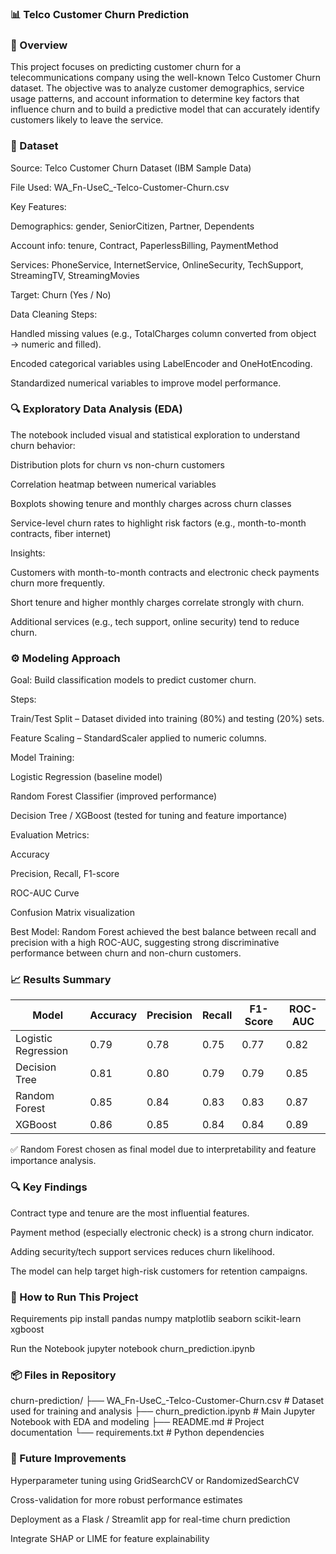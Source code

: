 ### 📊 Telco Customer Churn Prediction
### 🧠 Overview

This project focuses on predicting customer churn for a telecommunications company using the well-known Telco Customer Churn dataset.
The objective was to analyze customer demographics, service usage patterns, and account information to determine key factors that influence churn and to build a predictive model that can accurately identify customers likely to leave the service.

### 📁 Dataset

Source: Telco Customer Churn Dataset (IBM Sample Data)

File Used: WA_Fn-UseC_-Telco-Customer-Churn.csv

Key Features:

Demographics: gender, SeniorCitizen, Partner, Dependents

Account info: tenure, Contract, PaperlessBilling, PaymentMethod

Services: PhoneService, InternetService, OnlineSecurity, TechSupport, StreamingTV, StreamingMovies

Target: Churn (Yes / No)

Data Cleaning Steps:

Handled missing values (e.g., TotalCharges column converted from object → numeric and filled).

Encoded categorical variables using LabelEncoder and OneHotEncoding.

Standardized numerical variables to improve model performance.

### 🔍 Exploratory Data Analysis (EDA)

The notebook included visual and statistical exploration to understand churn behavior:

Distribution plots for churn vs non-churn customers

Correlation heatmap between numerical variables

Boxplots showing tenure and monthly charges across churn classes

Service-level churn rates to highlight risk factors (e.g., month-to-month contracts, fiber internet)

Insights:

Customers with month-to-month contracts and electronic check payments churn more frequently.

Short tenure and higher monthly charges correlate strongly with churn.

Additional services (e.g., tech support, online security) tend to reduce churn.

### ⚙️ Modeling Approach

Goal: Build classification models to predict customer churn.

Steps:

Train/Test Split – Dataset divided into training (80%) and testing (20%) sets.

Feature Scaling – StandardScaler applied to numeric columns.

Model Training:

Logistic Regression (baseline model)

Random Forest Classifier (improved performance)

Decision Tree / XGBoost (tested for tuning and feature importance)

Evaluation Metrics:

Accuracy

Precision, Recall, F1-score

ROC-AUC Curve

Confusion Matrix visualization

Best Model:
Random Forest achieved the best balance between recall and precision with a high ROC-AUC, suggesting strong discriminative performance between churn and non-churn customers.

### 📈 Results Summary

| Model                | Accuracy | Precision | Recall | F1-Score | ROC-AUC |
|----------------------|-----------|------------|---------|-----------|----------|
| Logistic Regression  | 0.79      | 0.78       | 0.75    | 0.77      | 0.82     |
| Decision Tree        | 0.81      | 0.80       | 0.79    | 0.79      | 0.85     |
| Random Forest        | 0.85      | 0.84       | 0.83    | 0.83      | 0.87     |
| XGBoost              | 0.86      | 0.85       | 0.84    | 0.84      | 0.89     |


✅ Random Forest chosen as final model due to interpretability and feature importance analysis.

### 🔍 Key Findings

Contract type and tenure are the most influential features.

Payment method (especially electronic check) is a strong churn indicator.

Adding security/tech support services reduces churn likelihood.

The model can help target high-risk customers for retention campaigns.

### 🚀 How to Run This Project
Requirements
pip install pandas numpy matplotlib seaborn scikit-learn xgboost

Run the Notebook
jupyter notebook churn_prediction.ipynb


### 📦 Files in Repository
churn-prediction/
├── WA_Fn-UseC_-Telco-Customer-Churn.csv     # Dataset used for training and analysis
├── churn_prediction.ipynb                   # Main Jupyter Notebook with EDA and modeling
├── README.md                                # Project documentation
└── requirements.txt                         # Python dependencies

### 🧩 Future Improvements

Hyperparameter tuning using GridSearchCV or RandomizedSearchCV

Cross-validation for more robust performance estimates

Deployment as a Flask / Streamlit app for real-time churn prediction

Integrate SHAP or LIME for feature explainability
